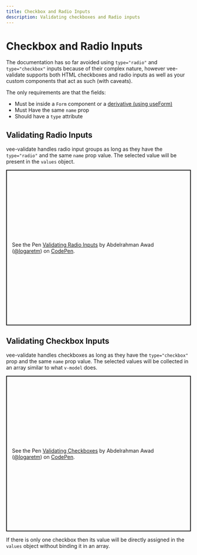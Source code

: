 ```yaml
---
title: Checkbox and Radio Inputs
description: Validating checkboxes and Radio inputs
---
```


# Checkbox and Radio Inputs

The documentation has so far avoided using `type="radio"` and `type="checkbox"` inputs because of their complex nature, however vee-validate supports both HTML checkboxes and radio inputs as well as your custom components that act as such (with caveats).

The only requirements are that the fields:

<div class="features">

- Must be inside a `Form` component or a [derivative (using useForm)](./../api/use-form#creating-custom-form-components)
- Must Have the same `name` prop
- Should have a `type` attribute

</div>

## Validating Radio Inputs

vee-validate handles radio input groups as long as they have the `type="radio"` and the same `name` prop value. The selected value will be present in the `values` object.

<p class="codepen" data-height="423" data-theme-id="light" data-default-tab="js,result" data-user="logaretm" data-slug-hash="YzwMqmL" style="height: 423px; box-sizing: border-box; display: flex; align-items: center; justify-content: center; border: 2px solid; margin: 1em 0; padding: 1em;" data-pen-title="Validating Radio Inputs">
  <span>See the Pen <a href="https://codepen.io/logaretm/pen/YzwMqmL">
  Validating Radio Inputs</a> by Abdelrahman Awad (<a href="https://codepen.io/logaretm">@logaretm</a>)
  on <a href="https://codepen.io">CodePen</a>.</span>
</p>

## Validating Checkbox Inputs

vee-validate handles checkboxes as long as they have the `type="checkbox"` prop and the same `name` prop value. The selected values will be collected in an array similar to what `v-model` does.

<p class="codepen" data-height="423" data-theme-id="light" data-default-tab="js,result" data-user="logaretm" data-slug-hash="BajEzoe" style="height: 423px; box-sizing: border-box; display: flex; align-items: center; justify-content: center; border: 2px solid; margin: 1em 0; padding: 1em;" data-pen-title="Validating Checkboxes">
  <span>See the Pen <a href="https://codepen.io/logaretm/pen/BajEzoe">
  Validating Checkboxes</a> by Abdelrahman Awad (<a href="https://codepen.io/logaretm">@logaretm</a>)
  on <a href="https://codepen.io">CodePen</a>.</span>
</p>

If there is only one checkbox then its value will be directly assigned in the `values` object without binding it in an array.

<script async src="https://static.codepen.io/assets/embed/ei.js"></script>
